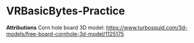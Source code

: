 # VRBasicBytes-Practice



**Attributions**
Corn hole board 3D model: https://www.turbosquid.com/3d-models/free-board-cornhole-3d-model/1125175

